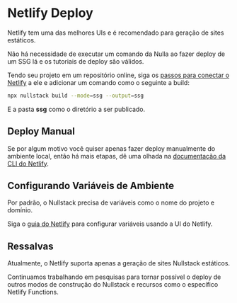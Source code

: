 # Netlify Deploy

Netlify tem uma das melhores UIs e é recomendado para geração de sites estáticos.

Não há necessidade de executar um comando da Nulla ao fazer deploy de um SSG lá e os tutoriais de deploy são válidos.

Tendo seu projeto em um repositório online, siga os [passos para conectar o Netlify](https://docs.netlify.com/site-deploys/create-deploys/#deploy-with-git) a ele e adicionar um comando como o seguinte a build:

```sh
npx nullstack build --mode=ssg --output=ssg
```

E a pasta **ssg** como o diretório a ser publicado.

## Deploy Manual

Se por algum motivo você quiser apenas fazer deploy manualmente do ambiente local, então há mais etapas, dê uma olhada na [documentação da CLI do Netlify](https://docs.netlify.com/cli/get-started/#run-builds-locally).

## Configurando Variáveis de Ambiente

Por padrão, o Nullstack precisa de variáveis como o nome do projeto e domínio.

Siga o [guia do Netlify](https://docs.netlify.com/configure-builds/environment-variables/) para configurar variáveis usando a UI do Netlify.

## Ressalvas

Atualmente, o Netlify suporta apenas a geração de sites Nullstack estáticos.

Continuamos trabalhando em pesquisas para tornar possível o deploy de outros modos de construção do Nullstack e recursos como o específico Netlify Functions.
